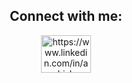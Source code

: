 <h2 align="center">Connect with me:</h2>
<p align="center">
<a href="https://www.linkedin.com/in/ashish-sonkaria-074189235/" target="blank"><img align="center" src="http://www.w3.org/2000/svg" " alt="https://www.linkedin.com/in/ashish-sonkaria-074189235/" height="60" width="80" /></a>

</p>
